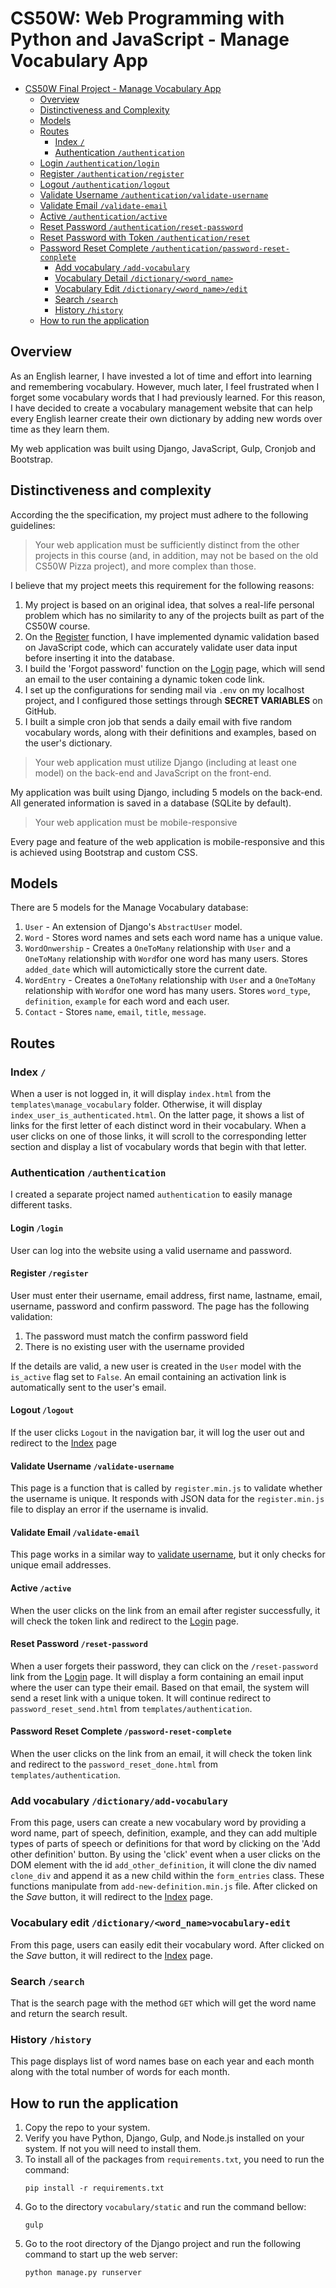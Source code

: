 # CS50W: Web Programming with Python and JavaScript - Manage Vocabulary App

- [CS50W Final Project - Manage Vocabulary App](#cs50w-web-programming-with-python-and-javascript---manage-vocabulary-app)
  - [Overview](#overview)
  - [Distinctiveness and Complexity](#distinctiveness-and-complexity)
  - [Models](#models)
  - [Routes](#routes)
    - [Index `/`](#index-)
    - [Authentication `/authentication`](#authentication-authentication)
  - [Login `/authentication/login`](#login-login)
  - [Register `/authentication/register`](#register-register)
  - [Logout `/authentication/logout`](#logout-logout)
  - [Validate Username `/authentication/validate-username`](#validate-username-validate-username)
  - [Validate Email `/validate-email`](#validate-email-validate-email)
  - [Active `/authentication/active`](#authentication-active-authentication-active)
  - [Reset Password `/authentication/reset-password`](#authentication-reset-password-authentication-reset-password)
  - [Reset Password with Token `/authentication/reset`](#authentication-reset-password-with-token-authentication-reset-password-with-token)
  - [Password Reset Complete `/authentication/password-reset-conplete`](#authentication-password-reset-complete-authentication-password-reset-complete)
    - [Add vocabulary `/add-vocabulary`](#add-vocabulary-add-vocabulary)
    - [Vocabulary Detail `/dictionary/<word_name>`](#vocabulary-detail-vocabulary-detail)
    - [Vocabulary Edit `/dictionary/<word_name>/edit`](#vocabulary-edit-vocabulary-edit)
    - [Search `/search`](#search-search)
    - [History `/history`](#history-history)
  - [How to run the application](#how-to-run-the-application-how-to-run-the-application)

## Overview

As an English learner, I have invested a lot of time and effort into learning and remembering vocabulary. However, much later, I feel frustrated when I forget some vocabulary words that I had previously learned. For this reason, I have decided to create a vocabulary management website that can help every English learner create their own dictionary by adding new words over time as they learn them.

My web application was built using Django, JavaScript, Gulp, Cronjob and Bootstrap.

## Distinctiveness and complexity

According the the specification, my project must adhere to the following guidelines:

> Your web application must be sufficiently distinct from the other projects in this course (and, in addition, may not be based on the old CS50W Pizza project), and more complex than those.

I believe that my project meets this requirement for the following reasons:

1. My project is based on an original idea, that solves a real-life personal problem which has no similarity to any of the projects built as part of the CS50W course.
2. On the [Register](#register) function, I have implemented dynamic validation based on JavaScript code, which can accurately validate user data input before inserting it into the database.
3. I build the 'Forgot password' function on the [Login](#login) page, which will send an email to the user containing a dynamic token code link.
4. I set up the configurations for sending mail via `.env` on my localhost project, and I configured those settings through **SECRET VARIABLES** on GitHub.
5. I built a simple cron job that sends a daily email with five random vocabulary words, along with their definitions and examples, based on the user's dictionary.

> Your web application must utilize Django (including at least one model) on the back-end and JavaScript on the front-end.

My application was built using Django, including 5 models on the back-end. All generated information is saved in a database (SQLite by default).

> Your web application must be mobile-responsive

Every page and feature of the web application is mobile-responsive and this is achieved using Bootstrap and custom CSS.

## Models

There are 5 models for the Manage Vocabulary database:

1. `User` - An extension of Django's `AbstractUser` model.
2. `Word` - Stores word names and sets each word name has a unique value.
3. `WordOnwership` - Creates a `OneToMany` relationship with `User` and a `OneToMany` relationship with `Word`for one word has many users. Stores `added_date` which will automictically store the current date.
4. `WordEntry` - Creates a `OneToMany` relationship with `User` and a `OneToMany` relationship with `Word`for one word has many users. Stores `word_type`, `definition`, `example` for each word and each user.
5. `Contact` - Stores `name`, `email`, `title`, `message`.

## Routes

### Index `/`

When a user is not logged in, it will display `index.html` from the `templates\manage_vocabulary` folder. Otherwise, it will display `index_user_is_authenticated.html`. On the latter page, it shows a list of links for the first letter of each distinct word in their vocabulary. When a user clicks on one of those links, it will scroll to the corresponding letter section and display a list of vocabulary words that begin with that letter.

### Authentication `/authentication`

I created a separate project named `authentication` to easily manage different tasks.

#### Login `/login`

User can log into the website using a valid username and password.

#### Register `/register`

User must enter their username, email address, first name, lastname, email, username, password and confirm password. The page has the following validation:

1. The password must match the confirm password field
2. There is no existing user with the username provided

If the details are valid, a new user is created in the `User` model with the `is_active` flag set to `False`. An email containing an activation link is automatically sent to the user's email.

#### Logout `/logout`

If the user clicks `Logout` in the navigation bar, it will log the user out and redirect to the [Index](#index) page

#### Validate Username `/validate-username`

This page is a function that is called by `register.min.js` to validate whether the username is unique. It responds with JSON data for the `register.min.js` file to display an error if the username is invalid.

#### Validate Email `/validate-email`

This page works in a similar way to [validate username](#validate-username), but it only checks for unique email addresses.

#### Active `/active`

When the user clicks on the link from an email after register successfully, it will check the token link and redirect to the [Login](#login) page.

#### Reset Password `/reset-password`

When a user forgets their password, they can click on the `/reset-password` link from the [Login](#login) page. It will display a form containing an email input where the user can type their email. Based on that email, the system will send a reset link with a unique token. It will continue redirect to `password_reset_send.html` from `templates/authentication`.

#### Password Reset Complete `/password-reset-complete`

When the user clicks on the link from an email, it will check the token link and redirect to the `password_reset_done.html` from `templates/authentication`.

### Add vocabulary `/dictionary/add-vocabulary`

From this page, users can create a new vocabulary word by providing a word name, part of speech, definition, example, and they can add multiple types of parts of speech or definitions for that word by clicking on the 'Add other definition' button. By using the 'click' event when a user clicks on the DOM element with the id `add_other_definition`, it will clone the div named `clone_div` and append it as a new child within the `form_entries` class. These functions manipulate from `add-new-definition.min.js` file. After clicked on the _Save_ button, it will redirect to the [Index](#index) page.

### Vocabulary edit `/dictionary/<word_name>vocabulary-edit`

From this page, users can easily edit their vocabulary word. After clicked on the _Save_ button, it will redirect to the [Index](#index) page.

### Search `/search`

That is the search page with the method `GET` which will get the word name and return the search result.

### History `/history`

This page displays list of word names base on each year and each month along with the total number of words for each month.

## How to run the application

1. Copy the repo to your system.
2. Verify you have Python, Django, Gulp, and Node.js installed on your system. If not you will need to install them.
3. To install all of the packages from `requirements.txt`, you need to run the command:
   ```
   pip install -r requirements.txt
   ```
4. Go to the directory `vocabulary/static` and run the command bellow:
   ```
   gulp
   ```
5. Go to the root directory of the Django project and run the following command to start up the web server:
   ```
   python manage.py runserver
   ````
